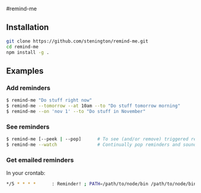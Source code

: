 #remind-me

## Installation

``` sh
git clone https://github.com/stenington/remind-me.git
cd remind-me
npm install -g .
```

## Examples

### Add reminders
``` sh
$ remind-me "Do stuff right now"
$ remind-me --tomorrow --at 10am --to "Do stuff tomorrow morning"
$ remind-me --on 'nov 1' --to "Do stuff in November"
```

### See reminders
``` sh
$ remind-me [--peek | --pop]      # To see (and/or remove) triggered reminders
$ remind-me --watch               # Continually pop reminders and sound the system bell
```

### Get emailed reminders

In your crontab:

``` sh
*/5 * * * *      : Reminder! ; PATH=/path/to/node/bin /path/to/node/bin/remind-me --pop 
```